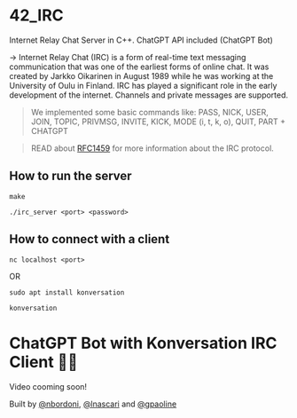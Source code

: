 # 42_IRC
Internet Relay Chat Server in C++. ChatGPT API included (ChatGPT Bot)

-> Internet Relay Chat (IRC) is a form of real-time text messaging communication that was one of the earliest forms of online chat. It was created by Jarkko Oikarinen in August 1989 while he was working at the University of Oulu in Finland. IRC has played a significant role in the early development of the internet. Channels and private messages are supported.

> We implemented some basic commands like: PASS, NICK, USER, JOIN, TOPIC, PRIVMSG, INVITE, KICK, MODE (i, t, k, o), QUIT, PART + CHATGPT

> READ about [RFC1459](https://datatracker.ietf.org/doc/html/rfc1459) for more information about the IRC protocol.

## How to run the server 

```make```

```./irc_server <port> <password>```


## How to connect with a client

```nc localhost <port>```

OR

```sudo apt install konversation```

```konversation```

# ChatGPT Bot with Konversation IRC Client 🤖💬

Video cooming soon!


Built by [@nbordoni](https://github.com/jblackiex), [@lnascari](https://github.com/lnascari) and [@gpaoline](https://github.com/lnascari)